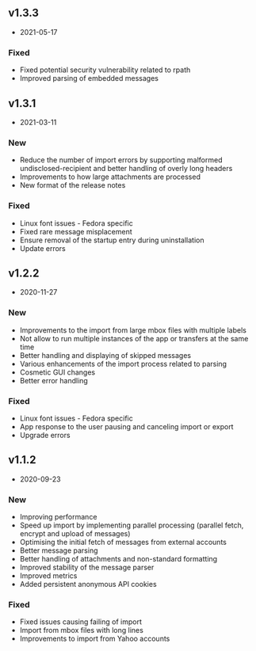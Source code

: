 ## v1.3.3
- 2021-05-17

### Fixed
- Fixed potential security vulnerability related to rpath
- Improved parsing of embedded messages


## v1.3.1
- 2021-03-11

### New
- Reduce the number of import errors by supporting malformed undisclosed-recipient and better handling of overly long headers
- Improvements to how large attachments are processed
- New format of the release notes

### Fixed
- Linux font issues - Fedora specific
- Fixed rare message misplacement
- Ensure removal of the startup entry during uninstallation
- Update errors


## v1.2.2
- 2020-11-27

### New
- Improvements to the import from large mbox files with multiple labels
- Not allow to run multiple instances of the app or transfers at the same time
- Better handling and displaying of skipped messages
- Various enhancements of the import process related to parsing
- Cosmetic GUI changes
- Better error handling

### Fixed
- Linux font issues - Fedora specific
- App response to the user pausing and canceling import or export
- Upgrade errors


## v1.1.2
- 2020-09-23

### New
- Improving performance
- Speed up import by implementing parallel processing (parallel fetch, encrypt and upload of messages)
- Optimising the initial fetch of messages from external accounts
- Better message parsing
- Better handling of attachments and non-standard formatting
- Improved stability of the message parser
- Improved metrics
- Added persistent anonymous API cookies

### Fixed
- Fixed issues causing failing of import
- Import from mbox files with long lines
- Improvements to import from Yahoo accounts
